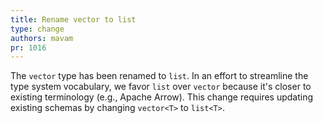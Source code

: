 ```yaml
---
title: Rename vector to list
type: change
authors: mavam
pr: 1016
---
```


The `vector` type has been renamed to `list`. In an effort to streamline the
type system vocabulary, we favor `list` over `vector` because it's closer to
existing terminology (e.g., Apache Arrow). This change requires updating
existing schemas by changing `vector<T>` to `list<T>`.
